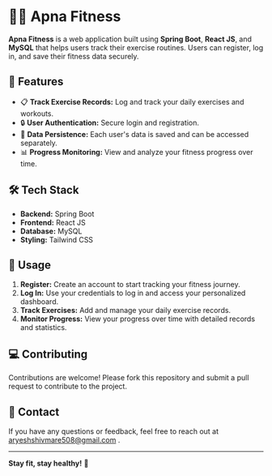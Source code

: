 # 🏋️‍♂️ Apna Fitness

**Apna Fitness** is a web application built using **Spring Boot**, **React JS**, and **MySQL** that helps users track their exercise routines. Users can register, log in, and save their fitness data securely.

## 🚀 Features

- 📋 **Track Exercise Records:** Log and track your daily exercises and workouts.
- 🔒 **User Authentication:** Secure login and registration.
- 💾 **Data Persistence:** Each user's data is saved and can be accessed separately.
- 📊 **Progress Monitoring:** View and analyze your fitness progress over time.

## 🛠️ Tech Stack

- **Backend:** Spring Boot
- **Frontend:** React JS
- **Database:** MySQL
- **Styling:** Tailwind CSS

## 📝 Usage

1. **Register:** Create an account to start tracking your fitness journey.
2. **Log In:** Use your credentials to log in and access your personalized dashboard.
3. **Track Exercises:** Add and manage your daily exercise records.
4. **Monitor Progress:** View your progress over time with detailed records and statistics.

## 💻 Contributing

Contributions are welcome! Please fork this repository and submit a pull request to contribute to the project.

## 📧 Contact

If you have any questions or feedback, feel free to reach out at aryeshshivmare508@gmail.com .

---

**Stay fit, stay healthy!** 💪
